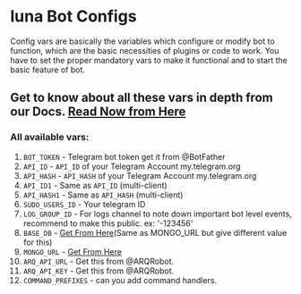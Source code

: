 # luna Bot Configs

Config vars are basically the variables which configure or modify bot to function, which are the basic necessities of plugins or code to work. You have to set the proper mandatory vars to make it functional and to start the basic feature of bot.

## Get to know about all these vars in depth from our Docs. [Read Now from Here](https://szsupunma.gitbook.io/luna-bot/deployment/variables)

###  All available vars:

1. `BOT_TOKEN` - Telegram bot token get it from @BotFather
2. `API_ID` - `API_ID` of your Telegram Account my.telegram.org
3. `API_HASH`  -  `API_HASH` of your Telegram Account my.telegram.org
4. `API_ID1` - Same as `API_ID` (multi-client)
5. `API_HASH1` - Same as `API_HASH` (multi-client)
6. `SUDO_USERS_ID` - Your telegram ID
7. `LOG_GROUP_ID` - For logs channel to note down important bot level events, recommend to make this public. ex: '-123456'
8. `BASE_DB` - [Get From Here](https://www.mongodb.com/)(Same as MONGO_URL but give different value for this)
9. `MONGO_URL` - [Get From Here](https://www.mongodb.com/)
10. `ARQ_API_URL` - Get this from @ARQRobot.
11. `ARQ_API_KEY` - Get this from @ARQRobot.
12. `COMMAND_PREFIXES` - can you add command handlers.
